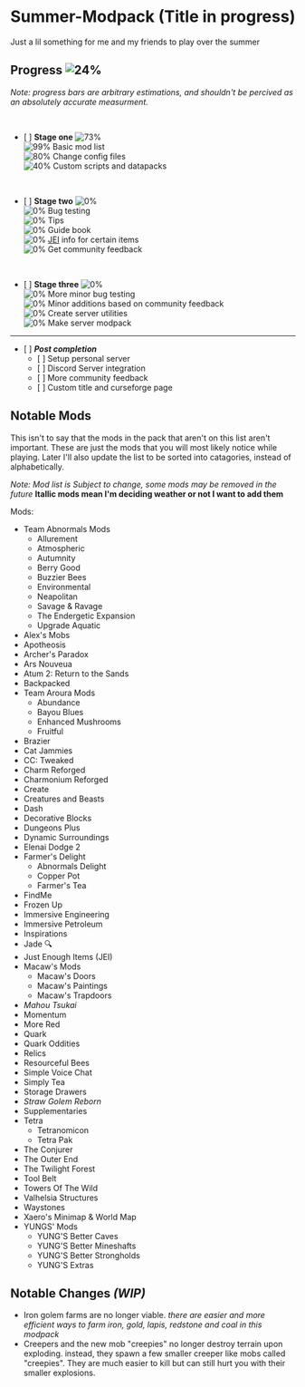# Summer-Modpack (Title in progress)
Just a lil something for me and my friends to play over the summer

## Progress ![24%](https://progress-bar.dev/19/)
*Note: progress bars are arbitrary estimations, and shouldn't be percived as an absolutely accurate measurment.*

<br/>

- \[ ] **Stage one** ![73%](https://progress-bar.dev/57)\
![99%](https://progress-bar.dev/95) Basic mod list\
![80%](https://progress-bar.dev/55) Change config files\
![40%](https://progress-bar.dev/20) Custom scripts and datapacks

<br/>

- \[ ] **Stage two** ![0%](https://progress-bar.dev/0)\
![0%](https://progress-bar.dev/0) Bug testing\
![0%](https://progress-bar.dev/0) Tips\
![0%](https://progress-bar.dev/0) Guide book\
![0%](https://progress-bar.dev/0) [JEI](https://www.curseforge.com/minecraft/mc-mods/jei "JEI") info for certain items\
![0%](https://progress-bar.dev/0) Get community feedback

<br/>

- \[ ] **Stage three** ![0%](https://progress-bar.dev/0)\
![0%](https://progress-bar.dev/0) More minor bug testing\
![0%](https://progress-bar.dev/0) Minor additions based on community feedback\
![0%](https://progress-bar.dev/0) Create server utilities\
![0%](https://progress-bar.dev/0) Make server modpack

------------


- \[ ] ***Post completion***
    - \[ ] Setup personal server
    - \[ ] Discord Server integration
    - \[ ] More community feedback
    - \[ ] Custom title and curseforge page
	





## Notable Mods

This isn't to say that the mods in the pack that aren't on this list aren't important. These are just the mods that you will most likely notice while playing.
Later I'll also update the list to be sorted into catagories, instead of alphabetically.

*Note: Mod list is Subject to change, some mods may be removed in the future*
**Itallic mods mean I'm deciding weather or not I want to add them**

Mods:
- Team Abnormals Mods
    - Allurement
    - Atmospheric
    - Autumnity
    - Berry Good
    - Buzzier Bees
    - Environmental
    - Neapolitan
    - Savage & Ravage
    - The Endergetic Expansion
    - Upgrade Aquatic
- Alex's Mobs
- Apotheosis
- Archer's Paradox
- Ars Nouveua
- Atum 2: Return to the Sands
- Backpacked
- Team Aroura Mods
    - Abundance
    - Bayou Blues
    - Enhanced Mushrooms
    - Fruitful
- Brazier
- Cat Jammies
- CC: Tweaked
- Charm Reforged
- Charmonium Reforged
- Create
- Creatures and Beasts
- Dash
- Decorative Blocks
- Dungeons Plus
- Dynamic Surroundings
- Elenai Dodge 2
- Farmer's Delight
    - Abnormals Delight
    - Copper Pot
    - Farmer's Tea
- FindMe
- Frozen Up
- Immersive Engineering
- Immersive Petroleum
- Inspirations
- Jade 🔍
- Just Enough Items (JEI)
- Macaw's Mods
    - Macaw's Doors
    - Macaw's Paintings
    - Macaw's Trapdoors
- *Mahou Tsukai*
- Momentum
- More Red
- Quark
- Quark Oddities
- Relics
- Resourceful Bees
- Simple Voice Chat
- Simply Tea
- Storage Drawers
- *Straw Golem Reborn*
- Supplementaries
- Tetra
    - Tetranomicon
    - Tetra Pak
- The Conjurer
- The Outer End
- The Twilight Forest
- Tool Belt
- Towers Of The Wild
- Valhelsia Structures
- Waystones
- Xaero's Minimap & World Map
- YUNGS' Mods
    - YUNG'S Better Caves
    - YUNG'S Better Mineshafts
    - YUNG'S Better Strongholds
    - YUNG'S Extras

## Notable Changes ***(WIP)***

- Iron golem farms are no longer viable. *there are easier and more efficient ways to farm iron, gold, lapis, redstone and coal in this modpack*
- Creepers and the new mob "creepies" no longer destroy terrain upon exploding. instead, they spawn a few smaller creeper like mobs called "creepies". They are much easier to kill but can still hurt you with their smaller explosions.


